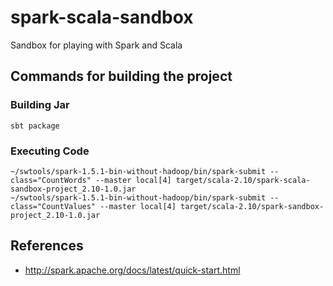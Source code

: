 # spark-scala-sandbox
Sandbox for playing with Spark and Scala 

## Commands for building the project

### Building Jar

    sbt package

### Executing Code    
    ~/swtools/spark-1.5.1-bin-without-hadoop/bin/spark-submit --class="CountWords" --master local[4] target/scala-2.10/spark-scala-sandbox-project_2.10-1.0.jar 
    ~/swtools/spark-1.5.1-bin-without-hadoop/bin/spark-submit --class="CountValues" --master local[4] target/scala-2.10/spark-sandbox-project_2.10-1.0.jar
 
## References
- http://spark.apache.org/docs/latest/quick-start.html

